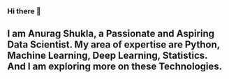 ### Hi there 👋

## I am Anurag Shukla, a Passionate and Aspiring Data Scientist. My area of expertise are Python, Machine Learning, Deep Learning, Statistics. And I am exploring more on these Technologies. 



<!--
**anuragsh31/anuragsh31** is a ✨ _special_ ✨ repository because its `README.md` (this file) appears on your GitHub profile.

Here are some ideas to get you started:

- 🔭 I’m currently working on ...
- 🌱 I’m currently learning ...
- 👯 I’m looking to collaborate on ...
- 🤔 I’m looking for help with ...
- 💬 Ask me about ...
- 📫 How to reach me: ...
- 😄 Pronouns: ...
- ⚡ Fun fact: ...
-->
